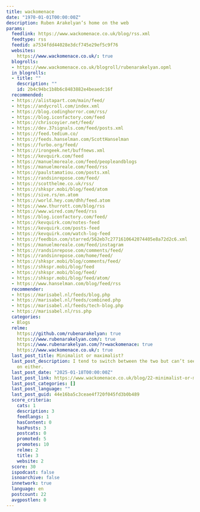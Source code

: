 ```yaml
---
title: wackomenace
date: "1970-01-01T00:00:00Z"
description: Ruben Arakelyan’s home on the web
params:
  feedlink: https://www.wackomenace.co.uk/blog/rss.xml
  feedtype: rss
  feedid: a7534fdd44028e3dcf745e29ef5c9f76
  websites:
    https://www.wackomenace.co.uk/: true
  blogrolls:
  - https://www.wackomenace.co.uk/blogroll/rubenarakelyan.opml
  in_blogrolls:
  - title: ""
    description: ""
    id: 2b4c94bc1b8b6c8483882e4beaedc16f
  recommended:
  - https://alistapart.com/main/feed/
  - https://andycroll.com/index.xml
  - https://blog.codinghorror.com/rss/
  - https://blog.iconfactory.com/feed
  - https://chriscoyier.net/feed/
  - https://dev.37signals.com/feed/posts.xml
  - https://feed.tedium.co/
  - https://feeds.hanselman.com/ScottHanselman
  - https://furbo.org/feed/
  - https://irongeek.net/buffnews.xml
  - https://kevquirk.com/feed
  - https://manuelmoreale.com/feed/peopleandblogs
  - https://manuelmoreale.com/feed/rss
  - https://paulstamatiou.com/posts.xml
  - https://randsinrepose.com/feed/
  - https://scotthelme.co.uk/rss/
  - https://shkspr.mobi/blog/feed/atom
  - https://sive.rs/en.atom
  - https://world.hey.com/dhh/feed.atom
  - https://www.thurrott.com/blog/rss
  - https://www.wired.com/feed/rss
  - https://blog.iconfactory.com/feed/
  - https://kevquirk.com/notes-feed
  - https://kevquirk.com/posts-feed
  - https://kevquirk.com/watch-log-feed
  - https://feedbin.com/starred/562eb7c2771610642074405e8a72d2c6.xml
  - https://manuelmoreale.com/feed/instagram
  - https://randsinrepose.com/comments/feed/
  - https://randsinrepose.com/home/feed/
  - https://shkspr.mobi/blog/comments/feed/
  - https://shkspr.mobi/blog/feed
  - https://shkspr.mobi/blog/feed/
  - https://shkspr.mobi/blog/feed/atom/
  - https://www.hanselman.com/blog/feed/rss
  recommender:
  - https://marisabel.nl/feeds/blog.php
  - https://marisabel.nl/feeds/combined.php
  - https://marisabel.nl/feeds/tech-blog.php
  - https://marisabel.nl/rss.php
  categories:
  - Blogs
  relme:
    https://github.com/rubenarakelyan: true
    https://www.rubenarakelyan.com/: true
    https://www.rubenarakelyan.com/?r=wackomenace: true
    https://www.wackomenace.co.uk/: true
  last_post_title: Minimalist or maximalist?
  last_post_description: I tend to switch between the two but can’t seem to settle
    on either.
  last_post_date: "2025-01-18T00:00:00Z"
  last_post_link: https://www.wackomenace.co.uk/blog/22-minimalist-or-maximalist/
  last_post_categories: []
  last_post_language: ""
  last_post_guid: 44e16ba5c3ceae4f720f045fd3b0b489
  score_criteria:
    cats: 1
    description: 3
    feedlangs: 1
    hasContent: 0
    hasPosts: 3
    postcats: 0
    promoted: 5
    promotes: 10
    relme: 2
    title: 3
    website: 2
  score: 30
  ispodcast: false
  isnoarchive: false
  innetwork: true
  language: en
  postcount: 22
  avgpostlen: 0
---
```

